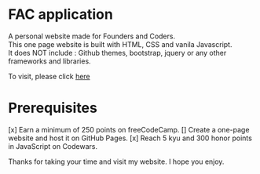 # FAC application 
A personal website made for Founders and Coders.<br>
This one page website is built with HTML, CSS and vanila Javascript.<br> 
It does NOT include : Github themes, bootstrap, jquery or any other frameworks and libraries.

To visit, please click <a href="http://itsina96.github.io/FAC-application">here</a>

# Prerequisites
[x] Earn a minimum of 250 points on freeCodeCamp.
[] Create a one-page website and host it on GitHub Pages.
[x] Reach 5 kyu and 300 honor points in JavaScript on Codewars.


Thanks for taking your time and visit my website. I hope you enjoy. 
